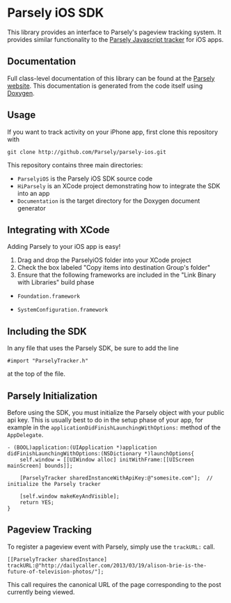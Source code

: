 Parsely iOS SDK
===============

This library provides an interface to Parsely's pageview tracking system. It
provides similar functionality to the [Parsely Javascript tracker](http://www.parsely.com/docs/integration/tracking/basic.html)
for iOS apps.

Documentation
-------------

Full class-level documentation of this library can be found at the
[Parsely website](http://www.parsely.com/sdk/ios/index.html). This documentation
is generated from the code itself using [Doxygen](http://www.stack.nl/~dimitri/doxygen/).

Usage
-----

If you want to track activity on your iPhone app, first clone this repository with

    git clone http://github.com/Parsely/parsely-ios.git

This repository contains three main directories:

* `ParselyiOS` is the Parsely iOS SDK source code
* `HiParsely` is an XCode project demonstrating how to integrate the SDK into an app
* `Documentation` is the target directory for the Doxygen document generator


Integrating with XCode
----------------------

Adding Parsely to your iOS app is easy!

1. Drag and drop the ParselyiOS folder into your XCode project
2. Check the box labeled "Copy items into destination Group's folder"
3. Ensure that the following frameworks are included in the "Link Binary with Libraries" build phase

*  `Foundation.framework`

*  `SystemConfiguration.framework`

Including the SDK
-----------------

In any file that uses the Parsely SDK, be sure to add the line

    #import "ParselyTracker.h"

at the top of the file.

Parsely Initialization
----------------------

Before using the SDK, you must initialize the Parsely object with your public api key. This is usually best to do in the setup phase of your app, for example in the `applicationDidFinishLaunchingWithOptions:` method of the `AppDelegate`.

    - (BOOL)application:(UIApplication *)application didFinishLaunchingWithOptions:(NSDictionary *)launchOptions{
        self.window = [[UIWindow alloc] initWithFrame:[[UIScreen mainScreen] bounds]];

        [ParselyTracker sharedInstanceWithApiKey:@"somesite.com"];  // initialize the Parsely tracker

        [self.window makeKeyAndVisible];
        return YES;
    }

Pageview Tracking
-----------------

To register a pageview event with Parsely, simply use the `trackURL:` call.

    [[ParselyTracker sharedInstance] trackURL:@"http://dailycaller.com/2013/03/19/alison-brie-is-the-future-of-television-photos/"];

This call requires the canonical URL of the page corresponding to the post currently being viewed.
